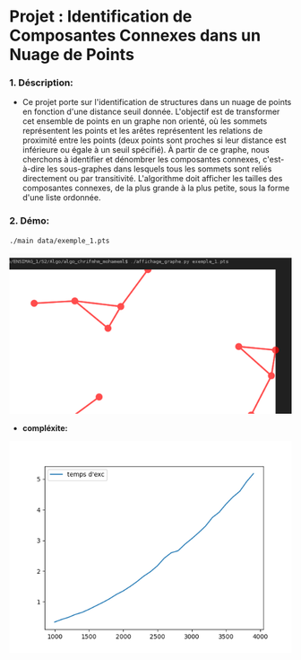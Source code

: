 # Projet : **Identification de Composantes Connexes dans un Nuage de Points**

### 1. **Déscription:**

-   Ce projet porte sur l'identification de structures dans un nuage de points en fonction d'une distance seuil donnée. L'objectif est de transformer cet ensemble de points en un graphe non orienté, où les sommets représentent les points et les arêtes représentent les relations de proximité entre les points (deux points sont proches si leur distance est inférieure ou égale à un seuil spécifié). À partir de ce graphe, nous cherchons à identifier et dénombrer les composantes connexes, c'est-à-dire les sous-graphes dans lesquels tous les sommets sont reliés directement ou par transitivité. L'algorithme doit afficher les tailles des composantes connexes, de la plus grande à la plus petite, sous la forme d'une liste ordonnée.

### 2. **Démo:**

```bash
./main data/exemple_1.pts

```

![image](images/demo_affiche.png)

-   **compléxite:**

![image](images/complexite.png)

